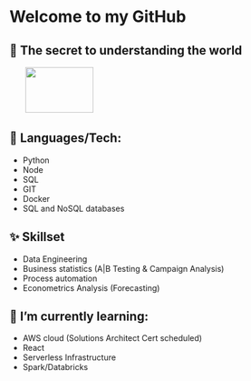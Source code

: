# Welcome to my GitHub

## 🔭 The secret to understanding the world

&nbsp;&nbsp;&nbsp;&nbsp;&nbsp;&nbsp; <img src="https://render.githubusercontent.com/render/math?math=t = \frac{\bar x - \mu}{s -\sqrt{n}}" width="120" height="80">

## :mega: Languages/Tech:

* Python
* Node
* SQL
* GIT
* Docker
* SQL and NoSQL databases

## ✨ Skillset

* Data Engineering 
* Business statistics (A|B Testing & Campaign Analysis)
* Process automation
* Econometrics Analysis (Forecasting)

## 🌱 I’m currently learning:

* AWS cloud (Solutions Architect Cert scheduled)
* React
* Serverless Infrastructure
* Spark/Databricks
